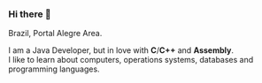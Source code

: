 ### Hi there 👋

Brazil, Portal Alegre Area.

I am a Java Developer, but in love with **C**/**C++** and **Assembly**.  
I like to learn about computers, operations systems, databases and programming languages.

